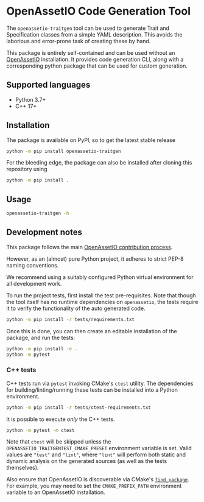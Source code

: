 # OpenAssetIO Code Generation Tool

The `openassetio-traitgen` tool can be used to generate Trait and
Specification classes from a simple YAML description. This avoids
the laborious and error-prone task of creating these by hand.

This package is entirely self-contained and can be used without an
[OpenAssetIO](https://github.com/OpenAssetIO/OpenAssetIO)
installation. It provides code generation CLI, along with a
corresponding python package that can be used for custom generation.

## Supported languages

- Python 3.7+
- C++ 17+

## Installation

The package is available on PyPI, so to get the latest stable release
```bash
python -m pip install openassetio-traitgen
```

For the bleeding edge, the package can also be installed after cloning
this repository using

```bash
python -m pip install .
```

## Usage

```bash
openassetio-traitgen -h
```

## Development notes

This package follows the main
[OpenAssetIO contribution process](https://github.com/OpenAssetIO/OpenAssetIO/blob/main/doc/contributing/PROCESS.md).

However, as an (almost) pure Python project, it adheres to strict PEP-8
naming conventions.

We recommend using a suitably configured Python virtual environment for
all development work.

To run the project tests, first install the test pre-requisites. Note
that though the tool itself has no runtime dependencies on
`openassetio`, the tests require it to verify the functionality of the
auto generated code.

```bash
python -m pip install -r tests/requirements.txt
```

Once this is done, you can then create an editable installation of the
package, and run the tests:

```bash
python -m pip install -e .
python -m pytest
```

### C++ tests

C++ tests run via `pytest` invoking CMake's `ctest` utility. The
dependencies for building/linting/running these tests can be installed
into a Python environment.

```bash
python -m pip install -r tests/ctest-requirements.txt
```

It is possible to execute _only_ the C++ tests.

```bash
python -m pytest -m ctest
```

Note that `ctest` will be skipped unless the
`OPENASSETIO_TRAITGENTEST_CMAKE_PRESET` environment variable is set.
Valid values are `"test"` and `"lint"`, where `"lint"` will perform both
static and dynamic analysis on the generated sources (as well as the
tests themselves).

Also ensure that OpenAssetIO is discoverable via CMake's
[`find_package`](https://cmake.org/cmake/help/v3.24/command/find_package.html).
For example, you may need to set the `CMAKE_PREFIX_PATH` environment
variable to an OpenAssetIO installation.

